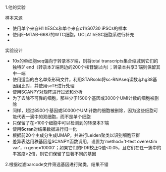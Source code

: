1.他的实验

样本来源

* 使用单个来自H1 hESCs和单个来自c11/S0730 iPSCs的样本
* 使用E-MTAB-6687的WTC细胞，UCLA1 hESC细胞系进行补充
* 

实验设计

* 10x的单细胞seq偏向于转录本3‘端，则将total transcripts集合缩减到它们的独特3’ end（转录本3‘端两边的200个核苷酸以内）；转录本共享3‘端则保留其中一端
* 使用适当的白名单条形码文件，利用STARsolo将sc-RNAseq读数与hg38基因组比对，并使用scTE进行处理
* 使用SCANPY对矩阵进行过滤和分析 
* 为了去除不可靠的细胞，那些少于1500个基因或3000个UMI计数的细胞被删除
* 同样，超过8500个基因或50000个UMI计数的细胞被删除，因为这些细胞可能代表一滴中的双细胞，而不是单个细胞
* 只保留了在>100个细胞中可以检测到的转录本3‘端
* 使用**Scran**对结果数据进行归一化
* 根据前20个主成分生成UMAP，并进行Leiden聚类以识别细胞亚群
* 差异表达用秩基因组SCANPY函数调用，设置为‘method=’t-test overestim var‘，n gene=10000’；如果它们的FDR校正Q值<0.05，且它们在任一簇中的丰富度>2倍，则它们保留了显著不同的基因



2.根据过滤barcode文件筛选基因进行聚类，结果不错

